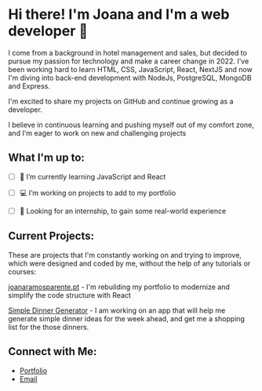 # Hi there! I'm Joana and I'm a web developer 👋

 I come from a background in hotel management and sales, but decided to pursue my passion for technology and make a career change in 2022. I've been working hard to learn HTML, CSS, JavaScript, React, NextJS and now I'm diving into back-end development with NodeJs, PostgreSQL, MongoDB and Express. 
 
 I'm excited to share my projects on GitHub and continue growing as a developer. 
 
 I believe in continuous learning and pushing myself out of my comfort zone, and I'm eager to work on new and challenging projects

## What I'm up to:

- [ ] 🌱 I’m currently learning JavaScript and React

- [ ] 💻 I’m working on projects to add to my portfolio

- [ ] 🤔 Looking for an internship, to gain some real-world experience

## Current Projects:

These are projects that I'm constantly working on and trying to improve, which were designed and coded by me, without the help of any tutorials or courses:

[joanaramosparente.pt](https://github.com/jrparente/joanaramosparente) - I'm rebuilding my portfolio to modernize and simplify the code structure with React

[Simple Dinner Generator](https://github.com/jrparente/app-simple-dinners) - I am working on an app that will help me generate simple dinner ideas for the week ahead, and get me a shopping list for the those dinners.

## Connect with Me:

- [Portfolio](https://www.joanaramosparente.pt)
- [Email](mailto:jrparente@gmail.com)

<!--
**jrparente/jrparente** is a ✨ _special_ ✨ repository because its `README.md` (this file) appears on your GitHub profile.

Here are some ideas to get you started:

- 🔭 I’m currently working on ...
- 🌱 I’m currently learning ...
- 👯 I’m looking to collaborate on ...
- 🤔 I’m looking for help with ...
- 💬 Ask me about ...
- 📫 How to reach me: ...
- 😄 Pronouns: ...
- ⚡ Fun fact: ...
-->
